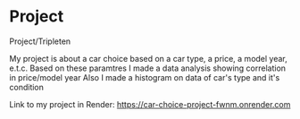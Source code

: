 # Project
Project/Tripleten

My project is about a car choice based on a car type, a price, a model year, e.t.c.
Based on these paramtres I made a data analysis showing correlation in price/model year
Also I made a histogram on data of car's type and it's condition

Link to my project in Render: https://car-choice-project-fwnm.onrender.com
